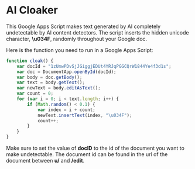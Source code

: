 # AI Cloaker

This Google Apps Script makes text generated by AI completely undetectable by AI content detectors.
The script inserts the hidden unicode character, **\u034F**, randomly throughout your Google doc.

Here is the function you need to run in a Google Apps Script:

```javascript
function cloak() {
    var docId = "1zUmwPDvSjJGiggjEDUt4YRJqPGGCQrW1844Ye4f3d1s";
    var doc = DocumentApp.openById(docId);
    var body = doc.getBody();
    var text = body.getText();
    var newText = body.editAsText();
    var count = 0;
    for (var i = 0; i < text.length; i++) {
        if (Math.random() < 0.1) {
            var index = i + count;
            newText.insertText(index, "\u034F");
            count++;
        }
    }
}
```

Make sure to set the value of **docID** to the id of the document you want to make undetectable. 
The document id can be found in the url of the document between **u/** and **/edit**.